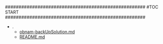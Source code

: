 





####################################################
#TOC START
####################################################
* .
    * [obnam-backUpSolution.md](./obnam-backUpSolution.md)
    * [README.md](./README.md)
